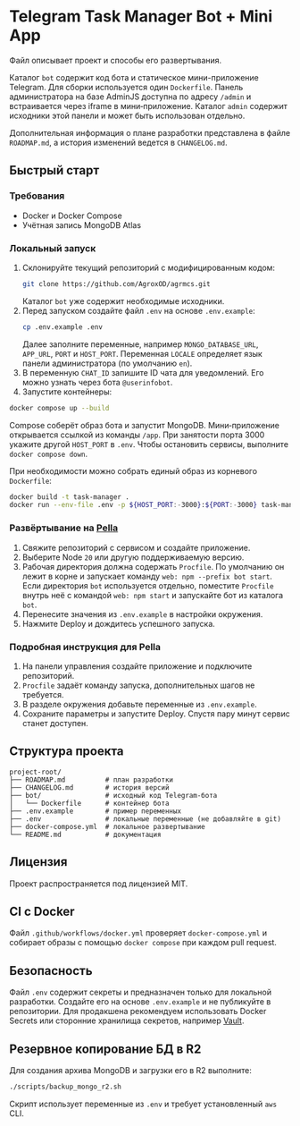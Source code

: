 <!-- Назначение файла: документация проекта и общие инструкции. -->
# Telegram Task Manager Bot + Mini App

Файл описывает проект и способы его развертывания.

Каталог `bot` содержит код бота и статическое мини-приложение Telegram.
Для сборки используется один `Dockerfile`.
Панель администратора на базе AdminJS доступна по адресу `/admin` и встраивается через iframe в мини‑приложение.
Каталог `admin` содержит исходники этой панели и может быть использован отдельно.

Дополнительная информация о плане разработки представлена в файле `ROADMAP.md`, а история изменений ведется в `CHANGELOG.md`.

## Быстрый старт

### Требования
- Docker и Docker Compose
- Учётная запись MongoDB Atlas

### Локальный запуск
1. Склонируйте текущий репозиторий с модифицированным кодом:
   ```bash
   git clone https://github.com/AgroxOD/agrmcs.git
   ```
   Каталог `bot` уже содержит необходимые исходники.
2. Перед запуском создайте файл `.env` на основе `.env.example`:
   ```bash
   cp .env.example .env
   ```
   Далее заполните переменные, например `MONGO_DATABASE_URL`, `APP_URL`, `PORT` и `HOST_PORT`.
   Переменная `LOCALE` определяет язык панели администратора (по умолчанию `en`).
3. В переменную `CHAT_ID` запишите ID чата для уведомлений. Его можно узнать через бота `@userinfobot`.
4. Запустите контейнеры:
  ```bash
  docker compose up --build
  ```
  Compose соберёт образ бота и запустит MongoDB.
  Мини‑приложение открывается ссылкой из команды `/app`.
  При занятости порта 3000 укажите другой `HOST_PORT` в `.env`.
  Чтобы остановить сервисы, выполните `docker compose down`.

При необходимости можно собрать единый образ из корневого `Dockerfile`:
```bash
docker build -t task-manager .
docker run --env-file .env -p ${HOST_PORT:-3000}:${PORT:-3000} task-manager
```

### Развёртывание на [Pella](https://www.pella.app)
1. Свяжите репозиторий с сервисом и создайте приложение.
2. Выберите Node `20` или другую поддерживаемую версию.
3. Рабочая директория должна содержать `Procfile`. По умолчанию он лежит в
   корне и запускает команду `web: npm --prefix bot start`. Если директория
   `bot` используется отдельно, поместите `Procfile` внутрь неё с командой
   `web: npm start` и запускайте бот из каталога `bot`.
4. Перенесите значения из `.env.example` в настройки окружения.
5. Нажмите Deploy и дождитесь успешного запуска.

### Подробная инструкция для Pella
1. На панели управления создайте приложение и подключите репозиторий.
2. `Procfile` задаёт команду запуска, дополнительных шагов не требуется.
3. В разделе окружения добавьте переменные из `.env.example`.
4. Сохраните параметры и запустите Deploy. Спустя пару минут сервис станет доступен.

## Структура проекта
```
project-root/
├── ROADMAP.md          # план разработки
├── CHANGELOG.md        # история версий
├── bot/                # исходный код Telegram-бота
│   └── Dockerfile      # контейнер бота
├── .env.example        # пример переменных
├── .env                # локальные переменные (не добавляйте в git)
├── docker-compose.yml  # локальное развертывание
└── README.md           # документация
```

## Лицензия
Проект распространяется под лицензией MIT.

## CI с Docker
Файл `.github/workflows/docker.yml` проверяет `docker-compose.yml` и собирает образы с помощью `docker compose` при каждом pull request.

## Безопасность
Файл `.env` содержит секреты и предназначен только для локальной разработки.
Создайте его на основе `.env.example` и не публикуйте в репозитории.
Для продакшена рекомендуем использовать Docker Secrets или сторонние хранилища
секретов, например [Vault](https://www.vaultproject.io/).

## Резервное копирование БД в R2
Для создания архива MongoDB и загрузки его в R2 выполните:
```bash
./scripts/backup_mongo_r2.sh
```
Скрипт использует переменные из `.env` и требует установленный `aws` CLI.
